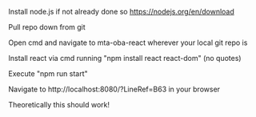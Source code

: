 Install node.js if not already done so https://nodejs.org/en/download

Pull repo down from git

Open cmd and navigate to mta-oba-react wherever your local git repo is

Install react via cmd running "npm install react react-dom" (no quotes)

Execute "npm run start"

Navigate to http://localhost:8080/?LineRef=B63 in your browser

Theoretically this should work!
